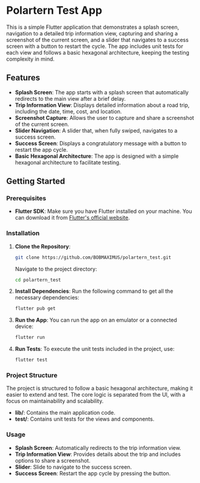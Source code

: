 # Polartern Test App

This is a simple Flutter application that demonstrates a splash screen, navigation to a detailed trip information view, capturing and sharing a screenshot of the current screen, and a slider that navigates to a success screen with a button to restart the cycle. The app includes unit tests for each view and follows a basic hexagonal architecture, keeping the testing complexity in mind.

## Features

- **Splash Screen**: The app starts with a splash screen that automatically redirects to the main view after a brief delay.
- **Trip Information View**: Displays detailed information about a road trip, including the date, time, cost, and location.
- **Screenshot Capture**: Allows the user to capture and share a screenshot of the current screen.
- **Slider Navigation**: A slider that, when fully swiped, navigates to a success screen.
- **Success Screen**: Displays a congratulatory message with a button to restart the app cycle.
- **Basic Hexagonal Architecture**: The app is designed with a simple hexagonal architecture to facilitate testing.

## Getting Started

### Prerequisites

- **Flutter SDK**: Make sure you have Flutter installed on your machine. You can download it from [Flutter's official website](https://flutter.dev/docs/get-started/install).

### Installation

1. **Clone the Repository**:

   ```bash
   git clone https://github.com/BOBMAXIMUS/polartern_test.git
   ```

   Navigate to the project directory:

   ```bash
   cd polartern_test
   ```

2. **Install Dependencies**:
   Run the following command to get all the necessary dependencies:

   ```bash
   flutter pub get
   ```

3. **Run the App**:
   You can run the app on an emulator or a connected device:

   ```bash
   flutter run
   ```

4. **Run Tests**:
   To execute the unit tests included in the project, use:

   ```bash
   flutter test
   ```

### Project Structure

The project is structured to follow a basic hexagonal architecture, making it easier to extend and test. The core logic is separated from the UI, with a focus on maintainability and scalability.

- **lib/**: Contains the main application code.
- **test/**: Contains unit tests for the views and components.

### Usage

- **Splash Screen**: Automatically redirects to the trip information view.
- **Trip Information View**: Provides details about the trip and includes options to share a screenshot.
- **Slider**: Slide to navigate to the success screen.
- **Success Screen**: Restart the app cycle by pressing the button.
